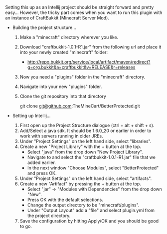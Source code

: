 Setting this up as an Intellij project should be straight forward and pretty easy...
However, the tricky part comes when you want to run this plugin with an instance of CraftBukkit (Minecraft Server Mod).

  * Building the project structure...
    1. Make a "minecraft" directory wherever you like.
    2. Download "craftbukkit-1.0.1-R1.jar" from the following url and place it into your newly created "minecraft" folder:
        - http://repo.bukkit.org/service/local/artifact/maven/redirect?g=org.bukkit&a=craftbukkit&v=RELEASE&r=releases
    3. Now you need a "plugins" folder in the "minecraft" directory.
    4. Navigate into your new "plugins" folder.
    5. Clone the git repository into that directory

        git clone git@github.com:TheMineCart/BetterProtected.git
        
  * Setting up Intellij...
    1. First open up the Project Structure dialogue (ctrl + alt + shift + s).
    2. Add/Select a java sdk. It should be 1.6.0_20 or earlier in order to work with servers running in older JREs.
    3. Under "Project Settings" on the left hand side, select "libraries".
    4. Create a new "Project Library" with the + button at the top.
        - Select "java" from the drop down "New Project Library".
        - Navigate to and select the "craftbukkit-1.0.1-R1.jar" file that we added earlier.
        - In the next window "Choose Modules", select "BetterProtected" and press OK.
    5. Under "Project Settings" on the left hand side, select "artifacts".
    6. Create a new "Artifact" by pressing the + button at the top.
        - Select "jar" -> "Modules with Dependencies" from the drop down "New".
        - Press OK with the default selections.
        - Change the output directory to be "minecraft/plugins".
        - Under "Output Layout" add a "file" and select plugin.yml from the project directory.
    7. Save the configuration by hitting Apply/OK and you should be good to go.